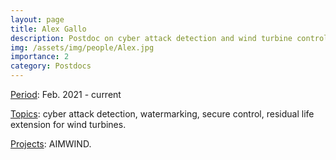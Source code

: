 ```yaml
---
layout: page
title: Alex Gallo
description: Postdoc on cyber attack detection and wind turbine control
img: /assets/img/people/Alex.jpg
importance: 2
category: Postdocs
---
```


<!-- NOTE: make the profile picture appear here as in my about page (copy the code for floating image) -->

<u>Period</u>: Feb. 2021 - current

<u>Topics</u>: cyber attack detection, watermarking, secure control, residual life extension for wind turbines.

<u>Projects</u>: AIMWIND.

<!-- NOTE: add projects to everybody, with links to their page -->